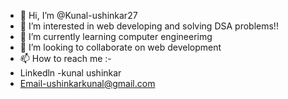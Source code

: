 - 👋 Hi, I’m @Kunal-ushinkar27
- 👀 I’m interested in web developing and solving DSA problems!!
- 🌱 I’m currently learning computer engineerimg
- 💞️ I’m looking to collaborate on web development
- 📫 How to reach me :-
- Linkedln -kunal ushinkar
- Email-ushinkarkunal@gmail.com

<!---
Kunal-ushinkar27/Kunal-ushinkar27 is a ✨ special ✨ repository because its `README.md` (this file) appears on your GitHub profile.
You can click the Preview link to take a look at your changes.
--->
